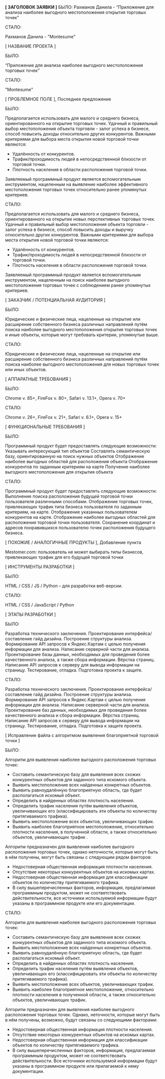 **[ ЗАГОЛОВОК ЗАЯВКИ ]**
БЫЛО:
Рахманов Данила - “Приложение для анализа наиболее выгодного местоположения открытия торговых точек”

СТАЛО:

Рахманов Данила - "Montesume"


[ НАЗВАНИЕ ПРОЕКТА ]

БЫЛО:

“Приложение для анализа наиболее выгодного местоположения торговых точек”

СТАЛО:

"Montesume"


[ ПРОБЛЕМНОЕ ПОЛЕ ], Последнее предложение

БЫЛО:

Предполагается использовать для малого и среднего бизнеса, ориентированного на открытие торговых точек. Удачный и правильный выбор местоположения объекта торговли - залог успеха в бизнесе, способ повысить доходы относительно других конкурентов. Важными критериями для выбора места открытия новой торговой точки являются:

* Удалённость от конкурентов.
* Трафик/проходимость людей в непосредственной близости от торговой точки.
* Плотность населения в области расположения торговой точки.

Заявляемый программный продукт является вспомогательным инструментом, нацеленным на выявление наиболее эффективного местоположения торговых точек относительно ранее упомянутых критериев.

СТАЛО:

Предполагается использовать для малого и среднего бизнеса, ориентированного на открытие новых перспективных торговых точек. Удачный и правильный выбор местоположения объекта торговли - залог успеха в бизнесе, способ повысить доходы и выручку относительно других конкурентов. Важными критериями для выбора места открытия новой торговой точки являются:

* Удалённость от конкурентов.
* Трафик/проходимость людей в непосредственной близости от торговой точки.
* Плотность населения в области расположения торговой точки.

Заявляемый программный продукт является вспомогательным инструментом, нацеленным на поиск наиболее выгодного местоположения торговых точек с соблюдением ранее упомянутых критериев.

[ ЗАКАЗЧИК / ПОТЕНЦИАЛЬНАЯ АУДИТОРИЯ ]

БЫЛО:

Юридические и физические лица, нацеленные на открытие или расширение собственного бизнеса различных направлений путём поиска наиболее выгодного местоположения открытия торговых точек и иные объекты, которые могут требовать критерии, упомянутые выше. 

СТАЛО:

Юридические и физические лица, нацеленные на открытие или расширение собственного бизнеса различных направлений путём поиска наиболее выгодного местоположения для новых торговых точек или иных объектов.

[ АППАРАТНЫЕ ТРЕБОВАНИЯ ]

БЫЛО:

Chrome v. 85+, FireFox v. 80+, Safari v. 13.1+, Opera v. 70+

СТАЛО:

Chrome v. 26+, FireFox v. 21+, Safari v. 6.1+, Opera v. 15+

[ ФУНКЦИОНАЛЬНЫЕ ТРЕБОВАНИЯ ]

БЫЛО:

Программный продукт будет предоставлять следующие возможности:
Указывать интересующий тип объектов
Составлять семантическую базу, ориентированную на поиск нужных объектов
Отображение наиболее выгодных областей для расположения объекта
Отображение конкурентов по заданным критериям на карте
Получение наиболее выгодного местоположения для открытия объекта

СТАЛО:

Программный продукт будет предоставлять следующие возможности:
Выполнение поиска расположения будущей торговой точки пользователя различными способами.
Отображение торговых точек, привлекающих трафик типа бизнеса пользователя по заданным критериям, на карте.
Отображение указанных пользователем конкурентов на карте.
Отображение наиболее выгодных областей для расположения торговой точки пользователя.
Сохранение координат и адресов понравившихся пользователю точек расположения будущего бизнеса.


[ ПОХОЖИЕ / АНАЛОГИЧНЫЕ ПРОДУКТЫ ], Добавление пункта

Mestomer.com: пользователь не может выбирать типы бизнесов, привлекающих трафик для его будущей торговой точки


[ ИНСТРУМЕНТЫ РАЗРАБОТКИ ]

БЫЛО:

HTML / CSS / JS / Python – для разработки веб-версии.

СТАЛО:

HTML / CSS / JavaScript / Python


[ ЭТАПЫ РАЗРАБОТКИ ]

БЫЛО:

Разработка технического заключения.
Проектирование интерфейса/составление гайд дизайна.
Построение структуры анализа.
Формирование API запросов к Яндекс.Картам с целью получения информации для анализа.
Написание серверной части для анализа.
Проектирование базы данных, необходимых для проведения более качественного анализа, а также сбора информации.
Вёрстка страниц.
Написание API запросов к серверу для вывода информации на страницу.
Тестирование, отладка.
Подготовка проекта к защите.

СТАЛО:

Разработка технического заключения.
Проектирование интерфейса/составление гайд дизайна.
Построение структуры анализа.
Формирование API запросов к Яндекс.Картам с целью получения информации для анализа.
Написание серверной части для анализа.
Проектирование баз данных, необходимых для проведения более качественного анализа и сбора информации.
Вёрстка страниц.
Написание API запросов к серверу для вывода информации на страницу.
Тестирование, отладка.
Подготовка к защите проекта.


[ Исправление файла с алгоритмом выявления благоприятной торговой точки ]

БЫЛО:

Алгоритм для выявления наиболее выгодного расположения торговых точек:
* Составить семантическую базу для выявления всех схожих конкурентных объектов для заданного типа искомого объекта.
* Выявить местоположение всех найденных конкретных объектов.
* Выявить равноудалённую благоприятную область, где будет располагаться искомый объект.
* Определить в найденных областях плотность населения.
* Определить трафик населения путём выявления объектов, увеличивающих его (классифицировать эти объекты по количеству притягиваемого трафика).
* Выявить местоположение всех объектов, увеличивающих трафик.
* Выявить наиболее благоприятное местоположение, относительно плотности населения, в полученной области, а также относительно объектов, увеличивающих трафик  .

Алгоритм предназначен для выявления наиболее выгодного расположения торговых точек, однако неточности, которые могут быть в нём получены, могут быть связаны с следующим рядом факторов:

* Недостоверная общественная информация плотности населения.
* Отсутствие некоторых конкурентных объектов на искомых картах.
* Недостоверная общественная информация для классификации объектов по количеству притягиваемого трафика.
* В силу вышеперечисленных факторов, информация, предлагаемая программным продуктом, может не соответствовать действительности, все источники используемой информации будут указаны в программном продукте или его документации.

СТАЛО:

Алгоритм для выявления наиболее выгодного расположения торговых точек:

* Составить семантическую базу для выявления всех схожих конкурентных объектов для заданного типа искомого объекта.
* Выявить местоположение всех найденных конкретных объектов.
* Выявить равноудалённую благоприятную область, где будет располагаться искомый объект.
* Определить в найденных областях плотность населения.
* Определить трафик населения путём выявления объектов, увеличивающих его (классифицировать эти объекты по количеству притягиваемого трафика).
* Выявить местоположение всех объектов, увеличивающих трафик.
* Выявить наиболее благоприятное местоположение, относительно плотности населения в полученной области, а также относительно объектов, увеличивающих трафик.

Алгоритм предназначен для выявления наиболее выгодного расположения торговых точек. Однако, неточности, которые могут быть в нём получены, возможно, будут связаны со следующими факторами:

* Недостоверная общественная информация плотности населения.
* Отсутствие некоторых конкурентных объектов на искомых картах.
* Недостоверная общественная информация для классификации объектов по количеству притягиваемого трафика.
* В силу вышеперечисленных факторов, информация, предлагаемая программным продуктом, может не соответствовать действительности. Все источники используемой информации будут указаны в программном продукте или прилагаемой к нему документации.
